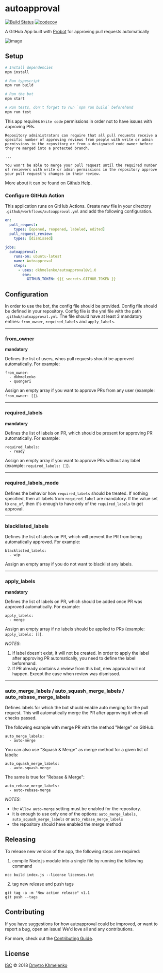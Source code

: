 # autoapproval

[![Build Status](https://github.com/dkhmelenko/autoapproval/actions/workflows/build.yml/badge.svg?branch=master)](https://github.com/dkhmelenko/autoapproval/actions?query=branch%3Amaster)
[![codecov](https://codecov.io/gh/dkhmelenko/autoapproval/branch/master/graph/badge.svg)](https://codecov.io/gh/dkhmelenko/autoapproval)

A GitHub App built with [Probot](https://github.com/probot/probot) for approving pull requests automatically

![image](https://user-images.githubusercontent.com/4306809/50573484-13a0a100-0dd5-11e9-8ef3-aad5069e83e3.png)

## Setup

```sh
# Install dependencies
npm install

# Run typescript
npm run build

# Run the bot
npm start

# Run tests, don't forget to run `npm run build` beforehand
npm run test
```

This app requires `Write code` permissions in order not to have issues with approving PRs.
```
Repository administrators can require that all pull requests receive a specific number of approving reviews from people with write or admin permissions in the repository or from a designated code owner before they're merged into a protected branch.

...

You won't be able to merge your pull request until the required number of reviewers with write or admin permissions in the repository approve your pull request's changes in their review.
```

More about it can be found on [Github Help](https://help.github.com/en/articles/about-pull-request-reviews#required-reviews).

### Configure GitHub Action

This application runs on GitHub Actions.
Create new file in your directory `.github/workflows/autoapproval.yml` and add the following configuration.
```yaml
on:
  pull_request:
    types: [opened, reopened, labeled, edited]
  pull_request_review:
    types: [dismissed]
  
jobs:
  autoapproval:
    runs-on: ubuntu-latest
    name: Autoapproval
    steps:
      - uses: dkhmelenko/autoapproval@v1.0
        env:
          GITHUB_TOKEN: ${{ secrets.GITHUB_TOKEN }}
```

## Configuration

In order to use the bot, the config file should be provided. Config file should be defined in your repository. Config file is the yml file with the path `.github/autoapproval.yml`. The file should have at least 3 mandatory entries: `from_owner`, `required_labels` and `apply_labels`.

---

### from_owner
**mandatory**

Defines the list of users, whos pull requests should be approved automatically. For example:
```
from_owner:
  - dkhmelenko
  - quongeri
```
Assign an empty array if you want to approve PRs from any user (example: `from_owner: []`).

---

### required_labels
**mandatory**

Defines the list of labels on PR, which should be present for approving PR automatically. For example:
```
required_labels:
  - ready
```
Assign an empty array if you want to approve PRs without any label (example: `required_labels: []`).

---

### required_labels_mode
Defines the behavior how `required_labels` should be treated.
If nothing specified, then all labels from `required_label` are mandatory.
If the value set to `one_of`, then it's enough to have only of the `required_labels` to get approval.

---

### blacklisted_labels

Defines the list of labels on PR, which will prevent the PR from being automatically approved. For example:
```
blacklisted_labels:
  - wip
```
Assign an empty array if you do not want to blacklist any labels.

---

### apply_labels
**mandatory**

Defines the list of labels on PR, which should be added once PR was approved automatically. For example:
```
apply_labels:
  - merge
```
Assign an empty array if no labels should be applied to PRs (example: `apply_labels: []`).

_NOTES_:
1. If label doesn't exist, it will not be created. In order to apply the label after approving PR automatically, you need to define the label beforehand.
2. If PR already contains a review from this bot, new approval will not happen. Except the case when review was dismissed.

---

### auto_merge_labels / auto_squash_merge_labels / auto_rebase_merge_labels
Defines labels for which the bot should enable auto merging for the pull request.
This will automatically merge the PR after approving it when all checks passed.


The following example with merge PR with the method "Merge" on GitHub:
```
auto_merge_labels:
  - auto-merge
```

You can also use "Squash & Merge" as merge method for a given list of labels:
```
auto_squash_merge_labels:
  - auto-squash-merge
```

The same is true for "Rebase & Merge":
```
auto_rebase_merge_labels:
  - auto-rebase-merge
```

_NOTES_:
- the `Allow auto-merge` setting must be enabled for the repository.
- it is enough to use only one of the options: `auto_merge_labels`, `auto_squash_merge_labels` or `auto_rebase_merge_labels`
- the repository should have enabled the merge method


## Releasing
To release new version of the app, the following steps are required:
1. compile Node.js module into a single file by running the following command
```
ncc build index.js --license licenses.txt
```
2. tag new release and push tags
```
git tag -a -m "New action release" v1.1
git push --tags
```

## Contributing

If you have suggestions for how autoapproval could be improved, or want to report a bug, open an issue! We'd love all and any contributions.

For more, check out the [Contributing Guide](CONTRIBUTING.md).

## License

[ISC](LICENSE) © 2018 [Dmytro Khmelenko](https://dkhmelenko.github.io/)
